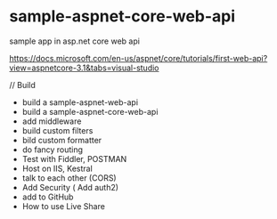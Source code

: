 # sample-aspnet-core-web-api
sample app in asp.net core web api 

https://docs.microsoft.com/en-us/aspnet/core/tutorials/first-web-api?view=aspnetcore-3.1&tabs=visual-studio

// Build
- build a sample-aspnet-web-api
- build a sample-aspnet-core-web-api
- add middleware
- build custom filters
- bild custom formatter
- do fancy routing
- Test with Fiddler, POSTMAN
- Host on IIS, Kestral
- talk to each other (CORS)
- Add Security ( Add auth2)
- add to GitHub
- How to use Live Share
